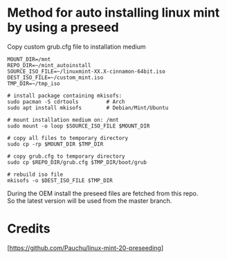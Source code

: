 # Method for auto installing linux mint by using a preseed

Copy custom grub.cfg file to installation medium

    MOUNT_DIR=/mnt
    REPO_DIR=~/mint_autoinstall
    SOURCE_ISO_FILE=~/linuxmint-XX.X-cinnamon-64bit.iso
    DEST_ISO_FILE=~/custom_mint.iso
    TMP_DIR=~/tmp_iso

    # install package containing mkisofs:
    sudo pacman -S cdrtools         # Arch
    sudo apt install mkisofs        # Debian/Mint/Ubuntu

    # mount installation medium on: /mnt
    sudo mount -o loop $SOURCE_ISO_FILE $MOUNT_DIR

    # copy all files to temporary directory
    sudo cp -rp $MOUNT_DIR $TMP_DIR

    # copy grub.cfg to temporary directory
    sudo cp $REPO_DIR/grub.cfg $TMP_DIR/boot/grub

    # rebuild iso file
    mkisofs -o $DEST_ISO_FILE $TMP_DIR

During the OEM install the preseed files are fetched from this repo.  
So the latest version will be used from the master branch.  


# Credits

[https://github.com/Pauchu/linux-mint-20-preseeding]
